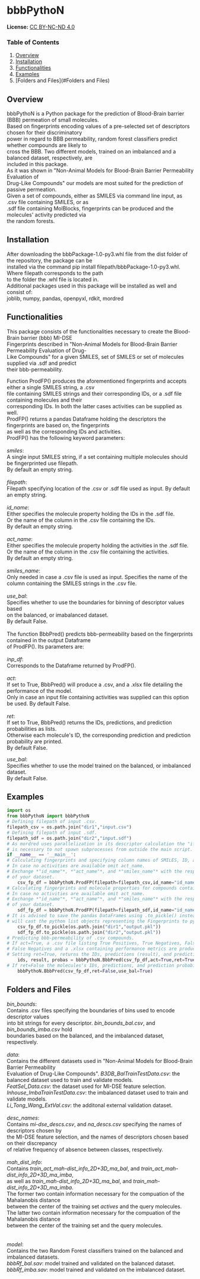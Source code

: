 
# bbbPythoN

**License:** [CC BY-NC-ND 4.0](https://creativecommons.org/licenses/by-nc-nd/4.0/legalcode)

### Table of Contents

1. [Overview](#overview)
2. [Installation](#installation)
2. [Functionalities](#functionalities)
3. [Examples](#examples)
4. [Folders and Files](#Folders and Files)


## Overview <a name="overview"></a>
bbbPythoN is a Python package for the prediction of Blood-Brain barrier (BBB) permeation of small molecules.<br/>
Based on fingerprints encoding values of a pre-selected set of descriptors chosen for their discriminatory <br/>
power in regard to BBB permeability, random forest classifiers predict whether compounds are likely to <br/>
cross the BBB. Two different models, trained on an imbalanced and a balanced dataset, respectively, are <br/>
included  in this package. <br/>
As it was shown in "Non-Animal Models for Blood-Brain Barrier Permeability Evaluation of <br/>
Drug-Like Compounds" our models are most suited for the prediction of passive permeation.<br/>
Given a set of compounds, either as SMILES via command line input, as .csv file containing SMILES, or as <br/>
.sdf file containing MolBlocks, fingerprints can be produced and the molecules' activity predicted via<br/>
the random forests.<br/>

## Installation <a name="installation"></a>
After downloading the bbbPackage-1.0-py3.whl file from the dist folder of the repository, the package can be<br/>
installed via the command pip install filepath/bbbPackage-1.0-py3.whl. Where filepath corresponds to the path <br/>
to the folder the .whl file is located in.<br/>
Additional packages used in this package will be installed as well and consist of: <br/> 
joblib, numpy, pandas, openpyxl, rdkit, mordred <br/>

## Functionalities <a name="Functionalities"></a>
This package consists of the functionalities necessary to create the Blood-Brain barrier (bbb) MI-DSE<br/> 
Fingerprints described in "Non-Animal Models for Blood-Brain Barrier Permeability Evaluation of Drug-<br/>
Like Compounds" for a given SMILES, set of SMILES or set of molecules supplied via .sdf and predict<br/>
their bbb-permeability.<br/>

Function ProdFP() produces the aforementioned fingerprints and accepts either a single SMILES string, a .csv<br/> 
file containing SMILES strings and their corresponding IDs, or a .sdf file containing molecules and their<br/>
corresponding IDs. In both the latter cases activities can be supplied as well.<br/>
ProdFP() returns a pandas Dataframe holding the descriptors the fingerprints are based on, the fingerprints<br/>
as well as the corresponding IDs and activities.<br/>
ProdFP() has the following keyword parameters:<br/> 
\
*smiles*:<br/> 
A single input SMILES string, if a set containing multiple molecules should be fingerprinted use filepath.<br/> 
By default an empty string.<br/>
\
*filepath*:<br/>
Filepath specifying location of the .csv or .sdf file used as input. By default an empty string.<br/> 
\
*id_name*:<br/>
Either specifies the molecule property holding the IDs in the .sdf file.<br/>
Or the name of the column in the .csv file containing the IDs.<br/>
By default an empty string.<br/>
\
*act_name*:<br/>
Either specifies the molecule property holding the activities in the .sdf file.<br/>
Or the name of the column in the .csv file containing the activities.<br/>
By default an empty string.<br/> 
\
*smiles_name*:<br/>
Only needed in case a .csv file is used as input. Specifies the name of the <br/>
column containing the SMILES strings in the .csv file.<br/>
\
*use_bal*:<br/>
Specifies whether to use the boundaries for binning of descriptor values based <br/>
on the balanced, or imabalanced dataset.<br/>
By default False.<br/>
\
The function BbbPred() predicts bbb-permeability based on the fingerprints contained in the output Dataframe<br/>
of ProdFP(). Its parameters are:<br/>
\
*inp_df*:<br/>
Corresponds to the Dataframe returned by ProdFP().<br/>
\
*act*:<br/>
If set to True, BbbPred() will produce a .csv, and a .xlsx file detailing the performance of the model.<br/>
Only in case an input file containing activities was supplied can this option be used. By default False.<br/>
\
*ret*:<br/>
If set to True, BbbPred() returns the IDs, predictions, and prediction probabilities as lists.<br/>
Otherwise each molecule's ID, the corresponding prediction and prediction probability are printed.<br/>
By default False.<br/>

*use_bal*:<br/>
Specifies whether to use the model trained on the balanced, or imbalanced dataset.<br/>
By default False.<br/>

## Examples <a name="Examples"></a>
```python
import os
from bbbPythoN import bbbPythoN
# Defining filepath of input .csv. 
filepath_csv = os.path.join("dir1","input.csv")
# Defining filepath of input .sdf.
filepath_sdf = os.path.join("dir2","input.sdf")
# As mordred uses parallelization in its descriptor calculation the "if __name__ == '__main__':" statement
# is necessary to not spawn subprocesses from outside the main script.
if __name__ == '__main__':
# Calculating fingerprints and specifying column names of SMILES, ID, and activity in .csv.
# In case no activities are available omit act_name. 
# Exchange *"id_name"*, *"act_name"*, and *"smiles_name"* with the respective column names 
# of your dataset.
	csv_fp_df = bbbPythoN.ProdFP(filepath=filepath_csv,id_name="id_name",act_name="act_name",smiles_name="act_name",use_bal=True)
# Calculating fingerprints and molecule properties for compounds contained in .sdf file.
# In case no activities are available omit act_name.
# Exchange *"id_name"*, *"act_name"*, and *"smiles_name"* with the respective column names 
# of your dataset.
	sdf_fp_df = bbbPythoN.ProdFP(filepath=filepath_sdf,id_name="id_name",act_name="act_name",smiles_name="act_name",use_bal=True)
# It is advised to save the pandas DataFrames using .to_pickle() instead of .to_csv(), as the latter 
# will cast the python list objects representing the Fingerprints to python strings. 
	csv_fp_df.to_pickle(os.path.join("dir1","output.pkl"))
	sdf_fp_df.to_pickle(os.path.join("dir2","output.pkl"))
# Predicting bbb-permeability of .csv compounds. 
# If act=True, a .csv file listing True Positives, True Negatives, False Positives, and 
# False Negatives and a .xlsx containing performance metrics are produced.
# Setting ret=True, returns the IDs, predictions (result), and prediction probabilities (probas).
	ids, result, probas = bbbPythoN.BbbPred(csv_fp_df,act=True,ret=True,use_bal=True)
# If ret=False the molecules's IDs, predictions, and prediction probabilities are printed.
	bbbPythoN.BbbPred(csv_fp_df,ret=False,use_bal=True)
```
## Folders and Files <a name="Folders and Files"></a>

*bin_bounds*:<br/>
Contains .csv files specifying the boundaries of bins used to encode descriptor values<br/>
into bit strings for every descriptor. *bin_bounds_bal.csv*, and *bin_bounds_imba.csv* hold <br/>
boundaries based on the balanced, and the imbalanced dataset, respectively. <br/>
\
*data*:<br/>
Contains the different datasets used in "Non-Animal Models for Blood-Brain Barrier Permeability<br/>
Evaluation of Drug-Like Compounds". 
*B3DB_BalTrainTestData.csv*: the balanced dataset used to train and validate models.<br/>
*FeatSel_Data.csv*: the dataset used for MI-DSE feature selection.<br/>
*Inhouse_ImbaTrainTestData.csv*: the imbalanced dataset used to train and validate models.<br/>
*Li_Tong_Wang_ExtVal.csv*: the additonal external validation dataset.<br/>
\
*desc_names*:<br/>
Contains *mi-dse_descs.csv*, and *na_descs.csv* specifying the names of descriptors chosen by<br/>
the MI-DSE feature selection, and the names of descriptors chosen based on their discrepancy<br/>
of relative frequency of absence between classes, respectively.<br/>
\
*mah_dist_info*:<br/>
Contains *train_act_mah-dist_info_2D+3D_ma_bal*, and *train_act_mah-dist_info_2D+3D_ma_imba*,<br/>
as well as *train_mah-dist_info_2D+3D_ma_bal*, and *train_mah-dist_info_2D+3D_ma_imba*.<br/>
The former two contain information necessary for the compuation of the Mahalanobis distance <br/>
between the center of the training set *actives* and the query molecules.<br/>
The latter two contain information necessary for the compuation of the Mahalanobis distance <br/>
between the center of the training set and the query molecules.<br/>  
\
*model*:<br/>
Contains the two Random Forest classifiers trained on the balanced and imbalanced datasets.<br/>
*bbbRf_bal.sav*: model trained and validated on the balanced dataset.<br/>
*bbbRf_imba.sav*: model trained and validated on the imbalanced dataset.<br/>


















































